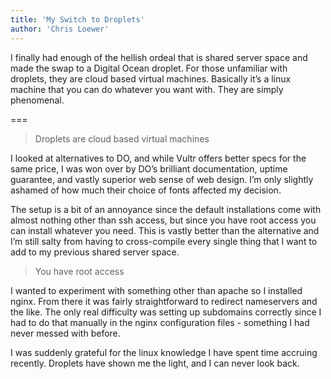 ```yaml
---
title: 'My Switch to Droplets'
author: 'Chris Loewer'
---
```


I finally had enough of the hellish ordeal that is shared server space and made the swap to a Digital Ocean droplet. For those unfamiliar with droplets, they are cloud based virtual machines. Basically it’s a linux machine that you can do whatever you want with. They are simply phenomenal.

===

> Droplets are cloud based virtual machines

I looked at alternatives to DO, and while Vultr offers better specs for the same price, I was won over by DO’s brilliant documentation, uptime guarantee, and vastly superior web sense of web design. I’m only slightly ashamed of how much their choice of fonts affected my decision.

The setup is a bit of an annoyance since the default installations come with almost nothing other than ssh access, but since you have root access you can install whatever you need. This is vastly better than the alternative and I’m still salty from having to cross-compile every single thing that I want to add to my previous shared server space.

> You have root access

I wanted to experiment with something other than apache so I installed nginx. From there it was fairly straightforward to redirect nameservers and the like. The only real difficulty was setting up subdomains correctly since I had to do that manually in the nginx configuration files - something I had never messed with before.

I was suddenly grateful for the linux knowledge I have spent time accruing recently. Droplets have shown me the light, and I can never look back.